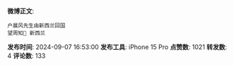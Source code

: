 **微博正文**: 
```
户晨风先生由新西兰回国
望周知🙏 新西兰
```
**发布时间**: 2024-09-07 16:53:00
**发布工具**: iPhone 15 Pro
**点赞数**: 1021
**转发数**: 4
**评论数**: 133
